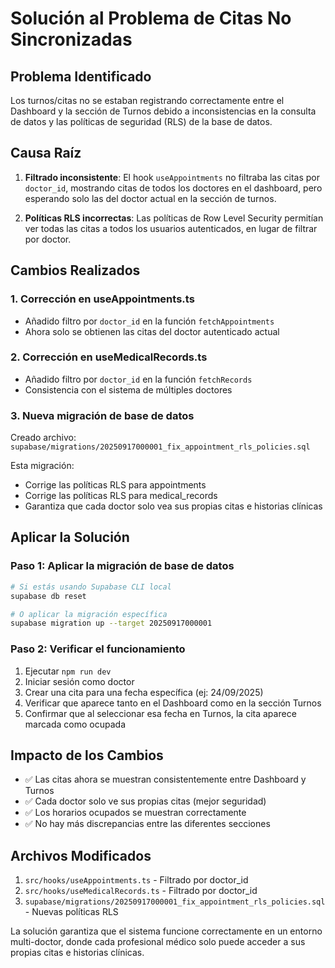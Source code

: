 # Solución al Problema de Citas No Sincronizadas

## Problema Identificado
Los turnos/citas no se estaban registrando correctamente entre el Dashboard y la sección de Turnos debido a inconsistencias en la consulta de datos y las políticas de seguridad (RLS) de la base de datos.

## Causa Raíz
1. **Filtrado inconsistente**: El hook `useAppointments` no filtraba las citas por `doctor_id`, mostrando citas de todos los doctores en el dashboard, pero esperando solo las del doctor actual en la sección de turnos.

2. **Políticas RLS incorrectas**: Las políticas de Row Level Security permitían ver todas las citas a todos los usuarios autenticados, en lugar de filtrar por doctor.

## Cambios Realizados

### 1. Corrección en useAppointments.ts
- Añadido filtro por `doctor_id` en la función `fetchAppointments`
- Ahora solo se obtienen las citas del doctor autenticado actual

### 2. Corrección en useMedicalRecords.ts  
- Añadido filtro por `doctor_id` en la función `fetchRecords`
- Consistencia con el sistema de múltiples doctores

### 3. Nueva migración de base de datos
Creado archivo: `supabase/migrations/20250917000001_fix_appointment_rls_policies.sql`

Esta migración:
- Corrige las políticas RLS para appointments
- Corrige las políticas RLS para medical_records
- Garantiza que cada doctor solo vea sus propias citas e historias clínicas

## Aplicar la Solución

### Paso 1: Aplicar la migración de base de datos
```bash
# Si estás usando Supabase CLI local
supabase db reset

# O aplicar la migración específica
supabase migration up --target 20250917000001
```

### Paso 2: Verificar el funcionamiento
1. Ejecutar `npm run dev`
2. Iniciar sesión como doctor
3. Crear una cita para una fecha específica (ej: 24/09/2025)
4. Verificar que aparece tanto en el Dashboard como en la sección Turnos
5. Confirmar que al seleccionar esa fecha en Turnos, la cita aparece marcada como ocupada

## Impacto de los Cambios
- ✅ Las citas ahora se muestran consistentemente entre Dashboard y Turnos
- ✅ Cada doctor solo ve sus propias citas (mejor seguridad)
- ✅ Los horarios ocupados se muestran correctamente
- ✅ No hay más discrepancias entre las diferentes secciones

## Archivos Modificados
1. `src/hooks/useAppointments.ts` - Filtrado por doctor_id
2. `src/hooks/useMedicalRecords.ts` - Filtrado por doctor_id  
3. `supabase/migrations/20250917000001_fix_appointment_rls_policies.sql` - Nuevas políticas RLS

La solución garantiza que el sistema funcione correctamente en un entorno multi-doctor, donde cada profesional médico solo puede acceder a sus propias citas e historias clínicas.